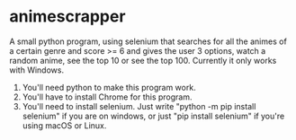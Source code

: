 # animescrapper
A small python program, using selenium that searches for all the animes of a certain genre and score >= 6 and gives the user 3 options, watch a random anime, see the top 10 or see the top 100. Currently it only works with Windows.

1) You'll need python to make this program work.
2) You'll have to install Chrome for this program.
3) You'll need to install selenium. Just write "python -m pip install selenium" if you are on windows, or just "pip install selenium" if you're using macOS or Linux. 
